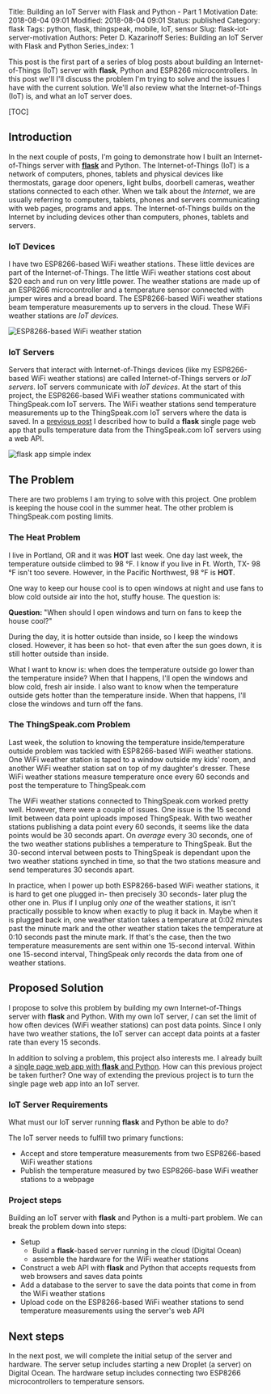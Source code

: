 Title: Building an IoT Server with Flask and Python - Part 1 Motivation
Date: 2018-08-04 09:01
Modified: 2018-08-04 09:01
Status: published
Category: flask
Tags: python, flask, thingspeak, mobile, IoT, sensor
Slug: flask-iot-server-motivation
Authors: Peter D. Kazarinoff
Series: Building an IoT Server with Flask and Python
Series_index: 1

This post is the first part of a series of blog posts about building an Internet-of-Things (IoT) server with **flask**, Python and ESP8266 microcontrollers. In this post we'll I'll discuss the problem I'm trying to solve and the issues I have with the current solution. We'll also review what the Internet-of-Things (IoT) is, and what an IoT server does.

[TOC]

## Introduction

In the next couple of posts, I'm going to demonstrate how I built an Internet-of-Things server with [**flask**](http://flask.pocoo.org/docs/1.0/) and Python. The Internet-of-Things (IoT) is a network of computers, phones, tablets and physical devices like thermostats, garage door openers, light bulbs, doorbell cameras, weather stations connected to each other. When we talk about the _Internet_, we are usually referring to computers, tablets, phones and servers communicating with web pages, programs and apps. The Internet-of-Things builds on the Internet by including devices other than computers, phones, tablets and servers. 

### IoT Devices

I have two ESP8266-based WiFi weather stations. These little devices are part of the Internet-of-Things. The little WiFi weather stations cost about $20 each and run on very little power. The weather stations are made up of an ESP8266 microcontroller and a temperature sensor connected with jumper wires and a bread board. The ESP8266-based WiFi weather stations beam temperature measurements up to servers in the cloud. These WiFi weather stations are _IoT devices_.

![ESP8266-based WiFi weather station]({static}/posts/flask/esp8266-based_wifi_weather_station.jpg)

### IoT Servers

Servers that interact with Internet-of-Things devices (like my ESP8266-based WiFi weather stations) are called Internet-of-Things servers or _IoT servers_. IoT servers communicate with _IoT devices_.  At the start of this project, the ESP8266-based WiFi weather stations communicated with ThingSpeak.com IoT servers. The WiFi weather stations send temperature measurements up to the ThingSpeak.com IoT servers where the data is saved. In a [previous post]({static}/posts/flask/flask_single_page_app.md) I described how to build a **flask** single page web app that pulls temperature data from the ThingSpeak.com IoT servers using a web API.

![flask app simple index]({static}/posts/flask/simple_index.png)

## The Problem 

There are two problems I am trying to solve with this project. One problem is keeping the house cool in the summer heat. The other problem is ThingSpeak.com posting limits.

### The Heat Problem

I live in Portland, OR and it was **HOT** last week. One day last week, the temperature outside climbed to 98 &deg;F. I know if you live in Ft. Worth, TX- 98 &deg;F isn't too severe. However, in the Pacific Northwest, 98 &deg;F is **HOT**.

One way to keep our house cool is to open windows at night and use fans to blow cold outside air into the hot, stuffy house. The question is: 

<div class="alert alert-info" role="alert"><i class="fa fa-question-circle"></i> <b>Question: </b> "When should I open windows and turn on fans to keep the house cool?"</div>

During the day, it is hotter outside than inside, so I keep the windows closed. However, it has been so hot- that even after the sun goes down, it is still hotter outside than inside. 

What I want to know is: when does the temperature outside go lower than the temperature inside? When that I happens, I'll open the windows and blow cold, fresh air inside. I also want to know when the temperature outside gets hotter than the temperature inside. When that happens, I'll close the windows and turn off the fans.

### The ThingSpeak.com Problem

Last week, the solution to knowing the temperature inside/temperature outside problem was tackled with ESP8266-based WiFi weather stations. One WiFi weather station is taped to a window outside my kids' room, and another WiFi weather station sat on top of my daughter's dresser. These WiFi weather stations measure temperature once every 60 seconds and post the temperature to ThingSpeak.com

The WiFi weather stations connected to ThingSpeak.com worked pretty well. However, there were a couple of issues. One issue is the 15 second limit between data point uploads imposed ThingSpeak. With two weather stations publishing a data point every 60 seconds, it seems like the data points would be 30 seconds apart. On _average_ every 30 seconds, one of the two weather stations publishes a temperature to ThingSpeak. But the 30-second interval between posts to ThingSpeak is dependant upon the two weather stations synched in time, so that the two stations measure and send temperatures 30 seconds apart. 

In practice, when I power up both ESP8266-based WiFi weather stations, it is hard to get one plugged in- then precisely 30 seconds- later plug the other one in. Plus if I unplug only _one_ of the weather stations, it isn't practically possible to know when exactly to plug it back in. Maybe when it is plugged back in, one weather station takes a temperature at 0:02 minutes past the minute mark and the other weather station takes the temperature at 0:10 seconds past the minute mark. If that's the case, then the two temperature measurements are sent within one 15-second interval.  Within one 15-second interval, ThingSpeak only records the data from one of weather stations.

## Proposed Solution

I propose to solve this problem by building my own Internet-of-Things server with **flask** and Python. With my own IoT server, _I_ can set the limit of how often devices (WiFi weather stations) can post data points. Since I only have two weather stations, the IoT server can accept data points at a faster rate than every 15 seconds. 

In addition to solving a problem, this project also interests me. I already built a [single page web app with **flask** and Python]({static}/posts/flask/flask_single_page_app.md). How can this previous project be taken further? One way of extending the previous project is to turn the single page web app into an IoT server.

### IoT Server Requirements

What must our IoT server running **flask** and Python be able to do? 

The IoT server needs to fulfill two primary functions:

 * Accept and store temperature measurements from two ESP8266-based WiFi weather stations
 * Publish the temperature measured by two ESP8266-base WiFi weather stations to a webpage

### Project steps

Building an IoT server with **flask** and Python is a multi-part problem. We can break the problem down into steps:

 * Setup
   * Build a **flask**-based server running in the cloud (Digital Ocean)
   * assemble the hardware for the WiFi weather stations
 * Construct a web API with **flask** and Python that accepts requests from web browsers and saves data points
 * Add a database to the server to save the data points that come in from the WiFi weather stations
 * Upload code on the ESP8266-based WiFi weather stations to send temperature measurements using the server's web API 

## Next steps

In the next post, we will complete the initial setup of the server and hardware. The server setup includes starting a new Droplet (a server) on Digital Ocean. The hardware setup includes connecting two ESP8266 microcontrollers to temperature sensors.



